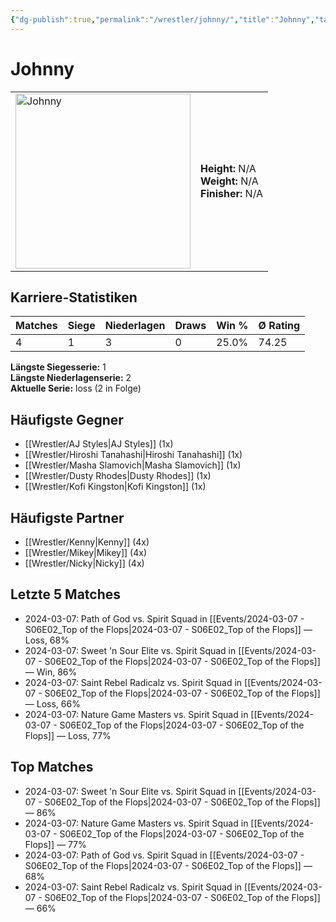 ```yaml
---
{"dg-publish":true,"permalink":"/wrestler/johnny/","title":"Johnny","tags":["wrestler"],"noteIcon":""}
---
```



# Johnny

<table>
        <tr>
        <td><img src="https://github.com/CptSpaulding1980/choke-slam-wrestling/releases/download/images/Johnny.png" width="280" alt="Johnny"></td>
        <td>
        <b>Height:</b> N/A<br>
        <b>Weight:</b> N/A<br>
        <b>Finisher:</b> N/A<br>
        </td>
        </tr>
        </table>
        

## Karriere-Statistiken

| Matches | Siege | Niederlagen | Draws | Win % | Ø Rating |
|---------|-------|-------------|-------|-------|-----------|
| 4 | 1 | 3 | 0 | 25.0% | 74.25 |

**Längste Siegesserie:** 1<br>**Längste Niederlagenserie:** 2<br>**Aktuelle Serie:** loss (2 in Folge)


## Häufigste Gegner
- [[Wrestler/AJ Styles\|AJ Styles]] (1x)
- [[Wrestler/Hiroshi Tanahashi\|Hiroshi Tanahashi]] (1x)
- [[Wrestler/Masha Slamovich\|Masha Slamovich]] (1x)
- [[Wrestler/Dusty Rhodes\|Dusty Rhodes]] (1x)
- [[Wrestler/Kofi Kingston\|Kofi Kingston]] (1x)

## Häufigste Partner
- [[Wrestler/Kenny\|Kenny]] (4x)
- [[Wrestler/Mikey\|Mikey]] (4x)
- [[Wrestler/Nicky\|Nicky]] (4x)

## Letzte 5 Matches
- 2024-03-07: Path of God vs. Spirit Squad in [[Events/2024-03-07 - S06E02_Top of the Flops\|2024-03-07 - S06E02_Top of the Flops]] — Loss, 68%
- 2024-03-07: Sweet 'n Sour Elite vs. Spirit Squad in [[Events/2024-03-07 - S06E02_Top of the Flops\|2024-03-07 - S06E02_Top of the Flops]] — Win, 86%
- 2024-03-07: Saint Rebel Radicalz vs. Spirit Squad in [[Events/2024-03-07 - S06E02_Top of the Flops\|2024-03-07 - S06E02_Top of the Flops]] — Loss, 66%
- 2024-03-07: Nature Game Masters  vs. Spirit Squad in [[Events/2024-03-07 - S06E02_Top of the Flops\|2024-03-07 - S06E02_Top of the Flops]] — Loss, 77%

## Top Matches
- 2024-03-07: Sweet 'n Sour Elite vs. Spirit Squad in [[Events/2024-03-07 - S06E02_Top of the Flops\|2024-03-07 - S06E02_Top of the Flops]] — 86%
- 2024-03-07: Nature Game Masters  vs. Spirit Squad in [[Events/2024-03-07 - S06E02_Top of the Flops\|2024-03-07 - S06E02_Top of the Flops]] — 77%
- 2024-03-07: Path of God vs. Spirit Squad in [[Events/2024-03-07 - S06E02_Top of the Flops\|2024-03-07 - S06E02_Top of the Flops]] — 68%
- 2024-03-07: Saint Rebel Radicalz vs. Spirit Squad in [[Events/2024-03-07 - S06E02_Top of the Flops\|2024-03-07 - S06E02_Top of the Flops]] — 66%
